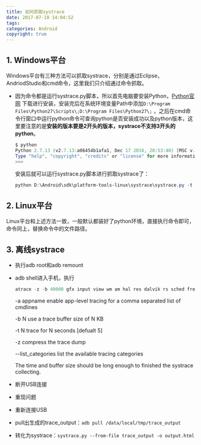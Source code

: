 ```yaml
---
title: 如何抓取systrace
date: 2017-07-18 14:04:52
tags:
categories: Android
copyright: true
---
```


## 1. Windows平台

Windows平台有三种方法可以抓取systrace，分别是通过Eclipse，AndriodStudio和cmd命令，这里我们只介绍通过命令抓取。

- 因为命令都是运行systrace.py脚本，所以首先电脑要安装Python，[Python官网](https://www.python.org/downloads/) 下载进行安装，安装完后在系统环境变量Path中添加`D:\Program Files\Python27\Scripts\;D:\Program Files\Python27\;` ，之后在cmd命令行窗口中运行python命令可查询python是否安装成功以及python版本，这里要注意的是**安装的版本要是2开头的版本，systrace不支持3开头的python**。

  ``` powershell
  $ python
  Python 2.7.13 (v2.7.13:a06454b1afa1, Dec 17 2016, 20:53:40) [MSC v.1500 64 bit (AMD64)] on win32
  Type "help", "copyright", "credits" or "license" for more information.
  >>>
  ```

  安装后就可以运行systrace.py脚本进行抓取systrace了：

  ``` powershell
  python D:\Android\sdk\platform-tools-linux\systrace\systrace.py -t 10 -o D:\debug\systrace\systrace.html gfx input webview view wm am sm audio video camera hal app res dalvik rs power sched freq idle load workq sync irq disk mmc
  ```

## 2. Linux平台

Linux平台和上述方法一致，一般默认都装好了python环境，直接执行命令即可，命令同上，替换命令中的文件路径。

## 3. 离线systrace

- 执行adb root和adb remount

- adb shell进入手机，执行

  ``` powershell
  atrace -z -b 40000 gfx input view wm am hal res dalvik rs sched freq idle load disk mmc -t 15 > /data/local/tmp/trace_output &
  ```

  -a appname enable app-level tracing for a comma separated list of cmdlines

  -b N use a trace buffer size of N KB

  -t N trace for N seconds [defualt 5]

  -z compress the trace dump

  --list_categories list the available tracing categories

  The time and buffer size should be long enough to finished the systrace collecting.

- 断开USB连接

- 重现问题

- 重新连接USB

- pull出生成的trace_output：`adb pull /data/local/tmp/trace_output` 

- 转化为systrace：`systrace.py --from-file trace_output -o output.html` 

  ​